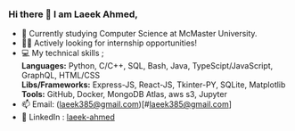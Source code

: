 ### Hi there 👋 I am Laeek Ahmed,

- 🔭 Currently studying Computer Science at McMaster University.
- 🧑‍💻 Actively looking for internship opportunities!
- 💻 My technical skills ;  
       **Languages:**  Python, C/C++, SQL, Bash, Java, TypeScipt/JavaScript, GraphQL, HTML/CSS  
       **Libs/Frameworks:** Express-JS, React-JS, Tkinter-PY, SQLite, Matplotlib
       **Tools:** GitHub, Docker, MongoDB Atlas, aws s3, Jupyter 
- 📫 Email: (laeek385@gmail.com)[#laeek385@gmail.com]
- 🌿 LinkedIn : [laeek-ahmed](https://www.linkedin.com/in/laeek-ahmed-shaikh/)
